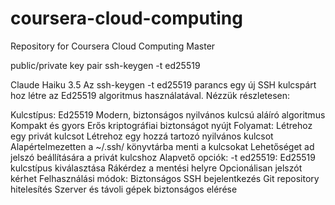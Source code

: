 # coursera-cloud-computing
Repository for Coursera Cloud Computing Master

public/private key pair
ssh-keygen -t ed25519

Claude Haiku 3.5
Az ssh-keygen -t ed25519 parancs egy új SSH kulcspárt hoz létre az Ed25519 algoritmus használatával. Nézzük részletesen:

Kulcstípus: Ed25519
Modern, biztonságos nyilvános kulcsú aláíró algoritmus
Kompakt és gyors
Erős kriptográfiai biztonságot nyújt
Folyamat:
Létrehoz egy privát kulcsot
Létrehoz egy hozzá tartozó nyilvános kulcsot
Alapértelmezetten a ~/.ssh/ könyvtárba menti a kulcsokat
Lehetőséget ad jelszó beállítására a privát kulcshoz
Alapvető opciók:
-t ed25519: Ed25519 kulcstípus kiválasztása
Rákérdez a mentési helyre
Opcionálisan jelszót kérhet
Felhasználási módok:
Biztonságos SSH bejelentkezés
Git repository hitelesítés
Szerver és távoli gépek biztonságos elérése

